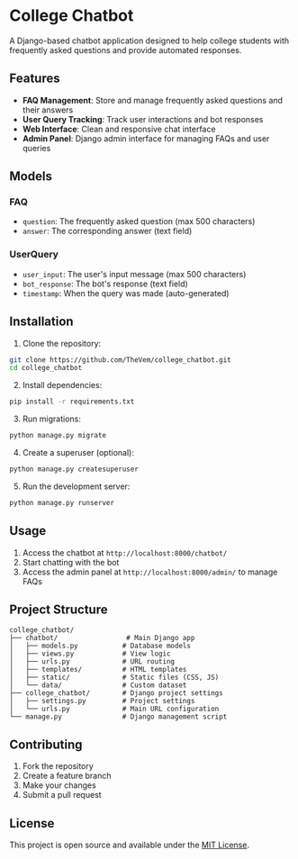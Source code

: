 # College Chatbot

A Django-based chatbot application designed to help college students with frequently asked questions and provide automated responses.

## Features

- **FAQ Management**: Store and manage frequently asked questions and their answers
- **User Query Tracking**: Track user interactions and bot responses
- **Web Interface**: Clean and responsive chat interface
- **Admin Panel**: Django admin interface for managing FAQs and user queries

## Models

### FAQ
- `question`: The frequently asked question (max 500 characters)
- `answer`: The corresponding answer (text field)

### UserQuery
- `user_input`: The user's input message (max 500 characters)
- `bot_response`: The bot's response (text field)
- `timestamp`: When the query was made (auto-generated)

## Installation

1. Clone the repository:
```bash
git clone https://github.com/TheVem/college_chatbot.git
cd college_chatbot
```

2. Install dependencies:
```bash
pip install -r requirements.txt
```

3. Run migrations:
```bash
python manage.py migrate
```

4. Create a superuser (optional):
```bash
python manage.py createsuperuser
```

5. Run the development server:
```bash
python manage.py runserver
```

## Usage

1. Access the chatbot at `http://localhost:8000/chatbot/`
2. Start chatting with the bot
3. Access the admin panel at `http://localhost:8000/admin/` to manage FAQs

## Project Structure

```
college_chatbot/
├── chatbot/                 # Main Django app
│   ├── models.py           # Database models
│   ├── views.py            # View logic
│   ├── urls.py             # URL routing
│   ├── templates/          # HTML templates
│   ├── static/             # Static files (CSS, JS)
│   └── data/               # Custom dataset
├── college_chatbot/        # Django project settings
│   ├── settings.py         # Project settings
│   └── urls.py             # Main URL configuration
└── manage.py               # Django management script
```

## Contributing

1. Fork the repository
2. Create a feature branch
3. Make your changes
4. Submit a pull request

## License

This project is open source and available under the [MIT License](LICENSE). 